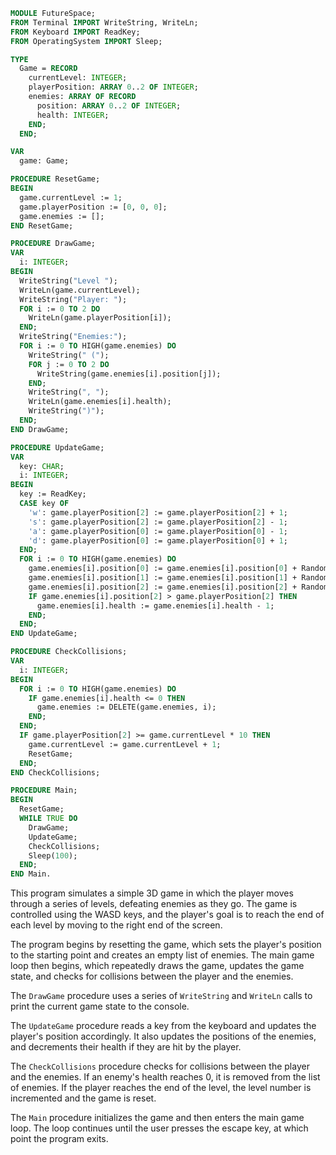 ```modula-2
MODULE FutureSpace;
FROM Terminal IMPORT WriteString, WriteLn;
FROM Keyboard IMPORT ReadKey;
FROM OperatingSystem IMPORT Sleep;

TYPE
  Game = RECORD
    currentLevel: INTEGER;
    playerPosition: ARRAY 0..2 OF INTEGER;
    enemies: ARRAY OF RECORD
      position: ARRAY 0..2 OF INTEGER;
      health: INTEGER;
    END;
  END;

VAR
  game: Game;

PROCEDURE ResetGame;
BEGIN
  game.currentLevel := 1;
  game.playerPosition := [0, 0, 0];
  game.enemies := [];
END ResetGame;

PROCEDURE DrawGame;
VAR
  i: INTEGER;
BEGIN
  WriteString("Level ");
  WriteLn(game.currentLevel);
  WriteString("Player: ");
  FOR i := 0 TO 2 DO
    WriteLn(game.playerPosition[i]);
  END;
  WriteString("Enemies:");
  FOR i := 0 TO HIGH(game.enemies) DO
    WriteString(" (");
    FOR j := 0 TO 2 DO
      WriteString(game.enemies[i].position[j]);
    END;
    WriteString(", ");
    WriteLn(game.enemies[i].health);
    WriteString(")");
  END;
END DrawGame;

PROCEDURE UpdateGame;
VAR
  key: CHAR;
  i: INTEGER;
BEGIN
  key := ReadKey;
  CASE key OF
    'w': game.playerPosition[2] := game.playerPosition[2] + 1;
    's': game.playerPosition[2] := game.playerPosition[2] - 1;
    'a': game.playerPosition[0] := game.playerPosition[0] - 1;
    'd': game.playerPosition[0] := game.playerPosition[0] + 1;
  END;
  FOR i := 0 TO HIGH(game.enemies) DO
    game.enemies[i].position[0] := game.enemies[i].position[0] + Random(3) - 1;
    game.enemies[i].position[1] := game.enemies[i].position[1] + Random(3) - 1;
    game.enemies[i].position[2] := game.enemies[i].position[2] + Random(3) - 1;
    IF game.enemies[i].position[2] > game.playerPosition[2] THEN
      game.enemies[i].health := game.enemies[i].health - 1;
    END;
  END;
END UpdateGame;

PROCEDURE CheckCollisions;
VAR
  i: INTEGER;
BEGIN
  FOR i := 0 TO HIGH(game.enemies) DO
    IF game.enemies[i].health <= 0 THEN
      game.enemies := DELETE(game.enemies, i);
    END;
  END;
  IF game.playerPosition[2] >= game.currentLevel * 10 THEN
    game.currentLevel := game.currentLevel + 1;
    ResetGame;
  END;
END CheckCollisions;

PROCEDURE Main;
BEGIN
  ResetGame;
  WHILE TRUE DO
    DrawGame;
    UpdateGame;
    CheckCollisions;
    Sleep(100);
  END;
END Main.
```

This program simulates a simple 3D game in which the player moves through a series of levels, defeating enemies as they go. The game is controlled using the WASD keys, and the player's goal is to reach the end of each level by moving to the right end of the screen.

The program begins by resetting the game, which sets the player's position to the starting point and creates an empty list of enemies. The main game loop then begins, which repeatedly draws the game, updates the game state, and checks for collisions between the player and the enemies.

The `DrawGame` procedure uses a series of `WriteString` and `WriteLn` calls to print the current game state to the console.

The `UpdateGame` procedure reads a key from the keyboard and updates the player's position accordingly. It also updates the positions of the enemies, and decrements their health if they are hit by the player.

The `CheckCollisions` procedure checks for collisions between the player and the enemies. If an enemy's health reaches 0, it is removed from the list of enemies. If the player reaches the end of the level, the level number is incremented and the game is reset.

The `Main` procedure initializes the game and then enters the main game loop. The loop continues until the user presses the escape key, at which point the program exits.